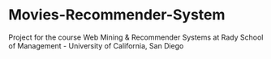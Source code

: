 # Movies-Recommender-System

Project for the course Web Mining & Recommender Systems at Rady School of Management - University of California, San Diego
